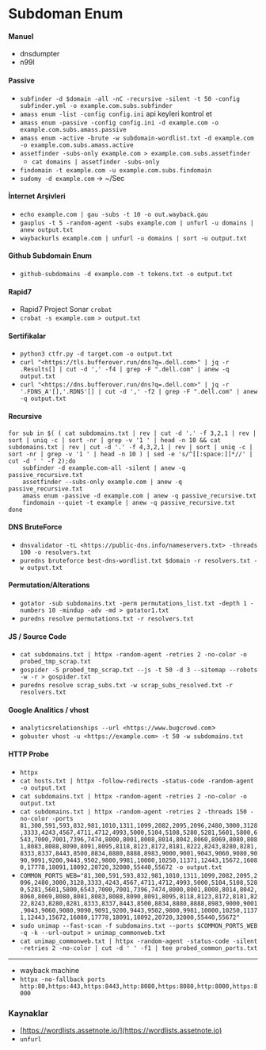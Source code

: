 # Subdoman Enum

#### Manuel

* dnsdumpter
* n99l

#### Passive

* `subfinder -d $domain -all -nC -recursive -silent -t 50 -config subfinder.yml -o example.com.subs.subfinder`
* `amass enum -list -config config.ini` api keyleri kontrol et
* `amass enum -passive -config config.ini -d example.com -o example.com.subs.amass.passive`
* `amass enum -active -brute -w subdomain-wordlist.txt -d example.com -o example.com.subs.amass.active`
* `assetfinder -subs-only example.com > example.com.subs.assetfinder`
  * `cat domains | assetfinder -subs-only`
* `findomain -t example.com -u example.com.subs.findomain`
* `sudomy -d example.com` → \~/Sec

#### İnternet Arşivleri

* `echo example.com | gau -subs -t 10 -o out.wayback.gau`
* `gauplus -t 5 -random-agent -subs example.com | unfurl -u domains | anew output.txt`
* `waybackurls example.com | unfurl -u domains | sort -u output.txt`

#### Github Subdomain Enum

* `github-subdomains -d example.com -t tokens.txt -o output.txt`

#### Rapid7

* Rapid7 Project Sonar `crobat`
* `crobat -s example.com > output.txt`

#### Sertifikalar

* `python3 ctfr.py -d target.com -o output.txt`
* `curl "<https://tls.bufferover.run/dns?q=.dell.com>" | jq -r .Results[] | cut -d ',' -f4 | grep -F ".dell.com" | anew -q output.txt`
* `curl "<https://dns.bufferover.run/dns?q=.dell.com>" | jq -r '.FDNS_A'[],'.RDNS'[] | cut -d ',' -f2 | grep -F ".dell.com" | anew -q output.txt`

#### Recursive

```shell
for sub in $( ( cat subdomains.txt | rev | cut -d '.' -f 3,2,1 | rev | sort | uniq -c | sort -nr | grep -v '1 ' | head -n 10 && cat subdomains.txt | rev | cut -d '.' -f 4,3,2,1 | rev | sort | uniq -c | sort -nr | grep -v '1 ' | head -n 10 ) | sed -e 's/^[[:space:]]*//' | cut -d ' ' -f 2);do 
    subfinder -d example.com-all -silent | anew -q passive_recursive.txt
    assetfinder --subs-only example.com | anew -q passive_recursive.txt
    amass enum -passive -d example.com | anew -q passive_recursive.txt
    findomain --quiet -t example | anew -q passive_recursive.txt
done
```

#### DNS BruteForce

* `dnsvalidator -tL <https://public-dns.info/nameservers.txt> -threads 100 -o resolvers.txt`
* `puredns bruteforce best-dns-wordlist.txt $domain -r resolvers.txt -w output.txt`

#### Permutation/Alterations

* `gotator -sub subdomains.txt -perm permutations_list.txt -depth 1 -numbers 10 -mindup -adv -md > gotator1.txt`
* `puredns resolve permutations.txt -r resolvers.txt`

#### JS / Source Code

* `cat subdomains.txt | httpx -random-agent -retries 2 -no-color -o probed_tmp_scrap.txt`
* `gospider -S probed_tmp_scrap.txt --js -t 50 -d 3 --sitemap --robots -w -r > gospider.txt`
* `puredns resolve scrap_subs.txt -w scrap_subs_resolved.txt -r resolvers.txt`

#### Google Analitics / vhost

* `analyticsrelationships --url <https://www.bugcrowd.com`>
* `gobuster vhost -u <https://example.com> -t 50 -w subdomains.txt`

#### HTTP Probe

* `httpx`
* `cat hosts.txt | httpx -follow-redirects -status-code -random-agent -o output.txt`
* `cat subdomains.txt | httpx -random-agent -retries 2 -no-color -o output.txt`
* `cat subdomains.txt | httpx -random-agent -retries 2 -threads 150 -no-color -ports 81,300,591,593,832,981,1010,1311,1099,2082,2095,2096,2480,3000,3128,3333,4243,4567,4711,4712,4993,5000,5104,5108,5280,5281,5601,5800,6543,7000,7001,7396,7474,8000,8001,8008,8014,8042,8060,8069,8080,8081,8083,8088,8090,8091,8095,8118,8123,8172,8181,8222,8243,8280,8281,8333,8337,8443,8500,8834,8880,8888,8983,9000,9001,9043,9060,9080,9090,9091,9200,9443,9502,9800,9981,10000,10250,11371,12443,15672,16080,17778,18091,18092,20720,32000,55440,55672 -o output.txt`
* `COMMON_PORTS_WEB="81,300,591,593,832,981,1010,1311,1099,2082,2095,2096,2480,3000,3128,3333,4243,4567,4711,4712,4993,5000,5104,5108,5280,5281,5601,5800,6543,7000,7001,7396,7474,8000,8001,8008,8014,8042,8060,8069,8080,8081,8083,8088,8090,8091,8095,8118,8123,8172,8181,8222,8243,8280,8281,8333,8337,8443,8500,8834,8880,8888,8983,9000,9001,9043,9060,9080,9090,9091,9200,9443,9502,9800,9981,10000,10250,11371,12443,15672,16080,17778,18091,18092,20720,32000,55440,55672"`
* `sudo unimap --fast-scan -f subdomains.txt --ports $COMMON_PORTS_WEB -q -k --url-output > unimap_commonweb.txt`
* `cat unimap_commonweb.txt | httpx -random-agent -status-code -silent -retries 2 -no-color | cut -d ' ' -f1 | tee probed_common_ports.txt`

***

* wayback machine
* `httpx -no-fallback ports http:80,https:443,https:8443,http:8080,https:8080,http:8000,https:8000`

### Kaynaklar

* [https://wordlists.assetnote.io/](https://wordlists.assetnote.io)
* `unfurl`
